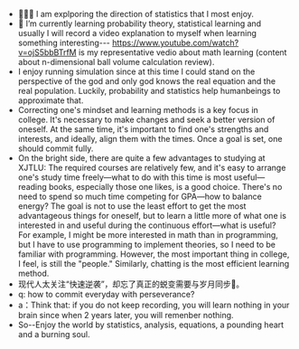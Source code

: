 
- 👋👀👋 I am explporing the direction of statistics that I most enjoy.
- 🌱 I’m currently learning probability theory, statistical learning and usually I will record a video explanation to myself when learning something interesting--- https://www.youtube.com/watch?v=ojS5bbBTrfM is my representative vedio about math learning (content about n-dimensional ball volume calculation review).
-  I enjoy running simulation since at this time I could stand on the perspective of the god and only god knows the real equation and the real population. Luckily, probability and statistics help humanbeings to approximate that.
- Correcting one's mindset and learning methods is a key focus in college. It's necessary to make changes and seek a better version of oneself. At the same time, it's important to find one's strengths and interests, and ideally, align them with the times. Once a goal is set, one should commit fully.
- On the bright side, there are quite a few advantages to studying at XJTLU: The required courses are relatively few, and it's easy to arrange one's study time freely—what to do with this time is most useful—reading books, especially those one likes, is a good choice. There's no need to spend so much time competing for GPA—how to balance energy? The goal is not to use the least effort to get the most advantageous things for oneself, but to learn a little more of what one is interested in and useful during the continuous effort—what is useful? For example, I might be more interested in math than in programming, but I have to use programming to implement theories, so I need to be familiar with programming. However, the most important thing in college, I feel, is still the "people." Similarly, chatting is the most efficient learning method.
-  现代人太关注“快速逆袭”，却忘了真正的蜕变需要与岁月同步💪。
-  q: how to commit everyday with perseverance?
-  a：Think that: if you do not keep recording, you will learn nothing in your brain since when 2 years later, you will remenber nothing.
-  So--Enjoy the world by statistics, analysis, equations, a pounding heart and a burning soul.


<!---
yuuuulu/yuuuulu is a ✨ special ✨ repository because its `README.md` (this file) appears on your GitHub profile.
You can click the Preview link to take a look at your changes.
--->
